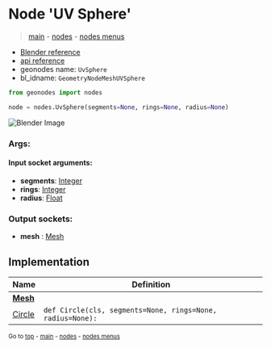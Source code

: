 # Node 'UV Sphere'

> [main](../structure.md) - [nodes](nodes.md) - [nodes menus](nodes_menus.md)

- [Blender reference](https://docs.blender.org/manual/en/latest/modeling/geometry_nodes/mesh_primitives/uv_sphere.html)
- [api reference](https://docs.blender.org/api/current/bpy.types.GeometryNodeMeshUVSphere.html)
- geonodes name: `UvSphere`
- bl_idname: `GeometryNodeMeshUVSphere`

```python
from geonodes import nodes

node = nodes.UvSphere(segments=None, rings=None, radius=None)
```

![Blender Image](https://docs.blender.org/manual/en/latest/_images/node-types_GeometryNodeMeshUVSphere.webp)

### Args:

#### Input socket arguments:

- **segments**: [Integer](Integer.md)
- **rings**: [Integer](Integer.md)
- **radius**: [Float](Float.md)

### Output sockets:

- **mesh** : [Mesh](Mesh.md)

## Implementation

| Name | Definition |
|------|------------|
| **[Mesh](Mesh.md)** |
| [Circle](Mesh.md#Circle-classmethod) | `def Circle(cls, segments=None, rings=None, radius=None):` |

<sub>Go to [top](#node-UV-Sphere) - [main](../structure.md) - [nodes](nodes.md) - [nodes menus](nodes_menus.md)</sub>

